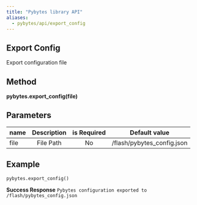 ```yaml
---
title: "Pybytes library API"
aliases:
  - pybytes/api/export_config
---
```


**Export Config**
----
  Export configuration file

**Method**
----
**pybytes.export_config(file)**

**Parameters**
----
| name  | Description   | is Required    | Default value
| ------------- |:-------------:|:-------------:|:-------------:|
| file   | File Path  | No   | /flash/pybytes_config.json  |

**Example**
----
`pybytes.export_config()`

**Success Response**
`Pybytes configuration exported to /flash/pybytes_config.json`
